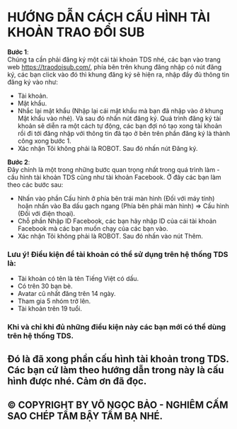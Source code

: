 # HƯỚNG DẪN CÁCH CẤU HÌNH TÀI KHOẢN TRAO ĐỔI SUB
**Bước 1**: <br />
Chúng ta cần phải đăng ký một cái tài khoản TDS nhé, các bạn vào trang web https://traodoisub.com/, phía bên trên khung đăng nhập có nút đăng ký, các bạn click vào đó thì khung đăng ký sẽ hiện ra, nhập đầy đủ thông tin đăng ký vào như: <br />
- Tài khoản.
- Mật khẩu.
- Nhắc lại mật khẩu (Nhập lại cái mật khẩu mà bạn đã nhập vào ở khung Mật khẩu vào nhé).
Và sau đó nhấn nút đăng ký. Quá trình đăng ký tài khoản sẽ diễn ra một cách tự động, các bạn đợi nó tạo xong tài khoản rồi đi tới đăng nhập với thông tin đã tạo ở bên trên phần đăng ký là thành công xong bước 1.
- Xác nhận Tôi không phải là ROBOT. Sau đó nhấn nút Đăng ký.

**Bước 2**: <br />
Đây chính là một trong những bước quan trọng nhất trong quá trình làm - cấu hình tài khoản TDS cũng như tài khoản Facebook. Ở đây các bạn làm theo các bước sau: <br />
- Nhấn vào phần Cấu hình ở phía bên trái màn hình (Đối với máy tính) hoặn nhấn vào Ba dấu gạch ngang (Phía bên phải màn hình) => Cấu hình (Đối với điện thoại).
- Chỗ phần Nhập ID Facebook, các bạn hãy nhập ID của cái tài khoản Facebook mà các bạn muốn chạy của các bạn vào.
- Xác nhận Tôi không phải là ROBOT. Sau đó nhấn vào nút Thêm.
### Lưu ý! Điều kiện để tài khoản có thể sử dụng trên hệ thống TDS là: <br /> 
- Tài khoản có tên là tên Tiếng Việt có dấu.
- Có trên 30 bạn bè.
- Avatar cũ nhất đăng trên 14 ngày.
- Tham gia 5 nhóm trở lên.
- Tài khoản trên 19 tuổi.

### Khi và chỉ khi đủ những điều kiện này các bạn mới có thể dùng trên hệ thống TDS.
## Đó là đã xong phần cấu hình tài khoản trong TDS. Các bạn cứ làm theo hướng dẫn trong này là cấu hình được nhé. Cảm ơn đã đọc.
## © COPYRIGHT BY VÕ NGỌC BẢO - NGHIÊM CẤM SAO CHÉP TẦM BẬY TẦM BẠ NHÉ.
